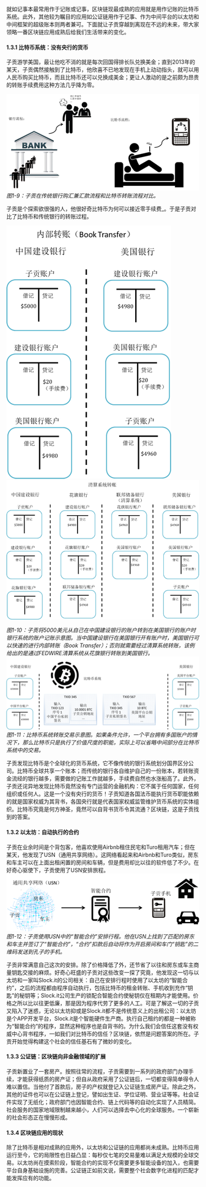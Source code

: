 就如记事本最常用作于记账或记事，区块链现最成熟的应用就是用作记账的比特币系统。此外，其他较为瞩目的应用如公证链用作于记事、作为中间平台的以太坊和中间框架的超级账本则两者兼可。下面就让子贡穿越到离现在不远的未来，带大家领略一番区块链应用成熟后给我们生活带来的变化。

#### 1.3.1 比特币系统：没有央行的货币

子贡游学美国，最让他吃不消的就是每次回国得排长队兑换美金；直到2013年的某天，子贡偶然接触到了比特币，他欣喜不已地发现在手机上动动指头，就可以用人民币购买比特币，而且比特币还可以兑换成美金；更让人激动的是之前颇为昂贵的转账手续费用这种方法几乎降为零。

![](/assets/zigong-example6.png)_图1-9：子贡在传统银行购汇兼汇款流程和比特币转账流程对比。_

子贡是个探索欲很强的人，他很好奇比特币为何可以接近零手续费\_。于是子贡对比了比特币和传统银行的转账过程。

![](/assets/zigong-example7-1.png)![](/assets/zigong-example7-2.png)

_图1-10：子贡将5000美元从自己在中国建设银行的账户转到在美国银行的账户时银行系统的账户记账示意图。当中国建设银行在美国银行开有账户时，美国银行可以快速的进行内部转账（Book Transfer）；否则就需要经过清算系统转账，该例给出的是通过FEDWIRE清算系统从花旗银行转账到美国银行。_![](/assets/zigong-example8.png)_图1-11：比特币系统转账交易示意图。如果条件允许，一个平台拥有多国账户的情况下，那么比特币只是执行了价值尺度的职能，实际上可以省略中间部分在比特币系统中的交易。_

子贡发现比特币是个全球化的货币系统，它不像传统的银行系统划分国界区分公司。比特币全球共享一个账本；而传统的银行各自维护自己的一份账本，若转账资金流经的银行越多，需要做的记账工作就越多，手续费自然也水涨船高了。此外，子贡还诧异地发现比特币竟然没有专门运营的金融机构：它不属于任何国家，任何组织或任何人。这是一个没有央行的货币！子贡知道各国法币能执行货币职能依赖的就是国家权威为其背书，各国央行就是代表国家权威监管维护货币系统的实体组织。比特币究竟是何方神圣，竟然可以自背书货币令其流通？区块链，这是子贡找到的答案。

#### 1.3.2 以太坊：自动执行的合约

子贡在业余时间是个背包客，他喜欢使用Airbnb租住民宅和Turo租用汽车；但在某天，他发现了USN（通用共享网络）。这网络看起来和Airbnb和Turo类似，房东和车主可以在上面出租闲置的房间和车辆，但是费用却比以往的软件低了不少。在好奇心驱使下，子贡使用了USN安排旅程。![](/assets/zigong-example9.png)_图1-12：子贡使用USN中的“智能合约”安排行程。他在USN上找到了匹配的房东和车主并签订了“智能合约”，“合约”扣款后自动将作为开启房间和车门“钥匙”的二维码发送到孔子的手机。_

子贡非常满意自己这次的安排。除了价格降低了外，还节省了以往和房东或车主商量钥匙交接的麻烦。好奇心旺盛的子贡对这些改变一探了究竟，他发现这一切与以太坊和一家叫Slock.it的公司相关：自己在安排行程时使用了以太坊的“智能合约”，之后的流程都由程序自动执行，包括比特币的租金转账、手机收到充作“钥匙”的秘钥等；Slock.it公司生产的锁配合智能合约使秘钥仅在租期内才能使用。价格之所以比以往更低廉，那是因为程序代劳了更多的人工。可是了解这一切的子贡又陷入了迷惑，无论以太坊抑或是Slock.it都不是传统意义上的出租公司：以太坊是个APP开发平台，Slock.it是个智能硬件生产商。执行自己租约的都是一种被称为“智能合约”的程序，显然这种程序也是自背书的。为什么我们会信任这套没有权威中心背书程序，一如我们对比特币的信任？区块链，依然是问题答案的所在。子贡开始觉得构建这个社会的信任基石有了微妙的变化。

#### 1.3.3 公证链：区块链向非金融领域的扩展

子贡新置业了一套房产。按照往常的流程，子贡需要到一系列的政府部门办理手续，才能获得纸质的房产证；但自从政府采用了公证链后，一切都变得简单得令人难以置信。当他付了首款后，房子的产权就登记入公证链生成房产证。除此之外，其他的证件也可以在公证链上登记，譬如出生证、学位证明、营业证等等。社会证件实现了无纸化；政府部门也因智能合约、链上代码等的自动化实现了人员精简。社会服务的国家地域限制越来越小，人们可以选择去中心化的全球服务。一个崭新的社会形态正在慢慢形成。

#### 1.3.4 区块链应用的现状

除了比特币是相对成熟的应用外，以太坊和公证链的应用都尚未成熟。比特币应用运行至今，它的局限性也日益凸显：每秒仅七笔的交易量难以满足大规模的全球交易。以太坊尚在摸索阶段，智能合约的实现不仅需要更多智能设备的加入，也需要平台自身基础设施的完善。公证链正如前文说，需要整个社会数字化进程的匹配才能发挥应有的功能。

